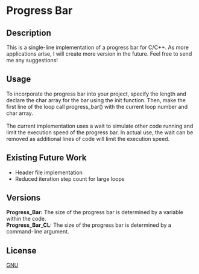 # Progress Bar
## Description
This is a single-line implementation of a progress bar for C/C++. As more applications arise, I will create more version in the future.
Feel free to send me any suggestions!

## Usage
To incorporate the progress bar into your project, specify the length and declare the char array for the bar using the init function. Then, make the first line of the loop call progress_bar() with the current loop number and char array.<br /><br />
The current implementation uses a wait to simulate other code running and limit the execution speed of the progress bar. In actual use, the wait can be removed as additional lines of code will limit the execution speed.

## Existing Future Work
  - Header file implementation
  - Reduced iteration step count for large loops

## Versions
**Progress_Bar:** The size of the progress bar is determined by a variable within the code.<br />
**Progress_Bar_CL:** The size of the progress bar is determined by a command-line argument.

## License
[GNU](https://choosealicense.com/licenses/gpl-3.0/)
